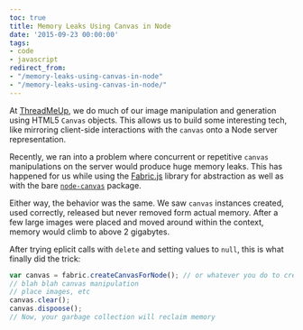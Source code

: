```yaml
---
toc: true
title: Memory Leaks Using Canvas in Node
date: '2015-09-23 00:00:00'
tags:
- code
- javascript
redirect_from:
- "/memory-leaks-using-canvas-in-node"
- "/memory-leaks-using-canvas-in-node/"
---
```


At [ThreadMeUp](//threadmeup.com), we do much of our image manipulation and generation using HTML5 `Canvas` objects. This allows us to build some interesting tech, like mirroring client-side interactions with the `canvas` onto a Node server representation.

Recently, we ran into a problem where concurrent or repetitive `canvas` manipulations on the server would produce huge memory leaks. This has happened for us while using the [Fabric.js](http://fabricjs.com/) library for abstraction as well as with the bare [`node-canvas`](https://github.com/Automattic/node-canvas) package.

Either way, the behavior was the same. We saw `canvas` instances created, used correctly, released but never removed form actual memory. After a few large images were placed and moved around within the context, memory would climb to above 2 gigabytes.

After trying eplicit calls with `delete` and setting values to `null`, this is what finally did the trick:

```js
var canvas = fabric.createCanvasForNode(); // or whatever you do to create a context
// blah blah canvas manipulation
// place images, etc
canvas.clear();
canvas.dispoose();
// Now, your garbage collection will reclaim memory
```

